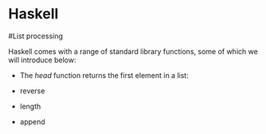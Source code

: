 # Haskell

#List processing

Haskell comes with a range of standard library functions, some of which we will introduce below:
- The *head* function returns the first element in a list:

- reverse
- length
- append
